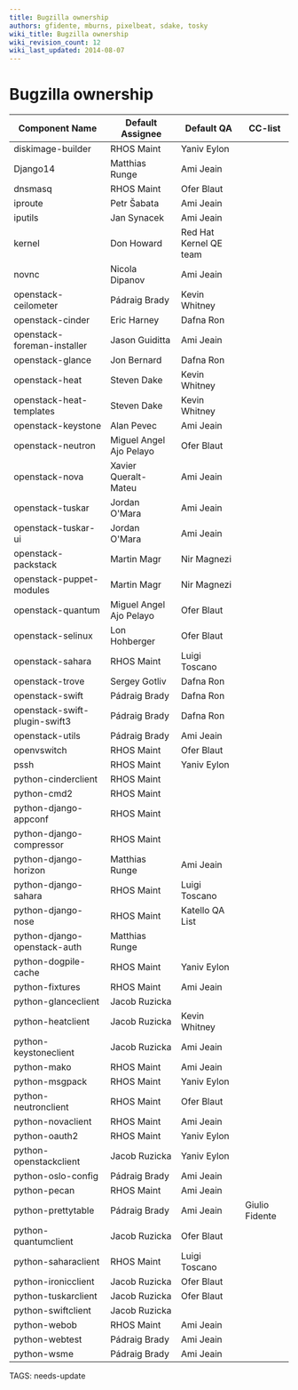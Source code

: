 ```yaml
---
title: Bugzilla ownership
authors: gfidente, mburns, pixelbeat, sdake, tosky
wiki_title: Bugzilla ownership
wiki_revision_count: 12
wiki_last_updated: 2014-08-07
---
```


# Bugzilla ownership

| Component Name                | Default Assignee        | Default QA             | CC-list          |
|-------------------------------|-------------------------|------------------------|------------------|
| diskimage-builder             | RHOS Maint              | Yaniv Eylon            |                  |
| Django14                      | Matthias Runge          | Ami Jeain              |                  |
| dnsmasq                       | RHOS Maint              | Ofer Blaut             |                  |
| iproute                       | Petr Šabata             | Ami Jeain              |                  |
| iputils                       | Jan Synacek             | Ami Jeain              |                  |
| kernel                        | Don Howard              | Red Hat Kernel QE team |                  |
| novnc                         | Nicola Dipanov          | Ami Jeain              |                  |
| openstack-ceilometer          | Pádraig Brady           | Kevin Whitney          |                  |
| openstack-cinder              | Eric Harney             | Dafna Ron              |                  |
| openstack-foreman-installer   | Jason Guiditta          | Ami Jeain              |                  |
| openstack-glance              | Jon Bernard             | Dafna Ron              |                  |
| openstack-heat                | Steven Dake             | Kevin Whitney          |                  |
| openstack-heat-templates      | Steven Dake             | Kevin Whitney          |                  |
| openstack-keystone            | Alan Pevec              | Ami Jeain              |                  |
| openstack-neutron             | Miguel Angel Ajo Pelayo | Ofer Blaut             |                  |
| openstack-nova                | Xavier Queralt-Mateu    | Ami Jeain              |                  |
| openstack-tuskar              | Jordan O'Mara           | Ami Jeain              |                  |
| openstack-tuskar-ui           | Jordan O'Mara           | Ami Jeain              |                  |
| openstack-packstack           | Martin Magr             | Nir Magnezi            |                  |
| openstack-puppet-modules      | Martin Magr             | Nir Magnezi            |                  |
| openstack-quantum             | Miguel Angel Ajo Pelayo | Ofer Blaut             |                  |
| openstack-selinux             | Lon Hohberger           | Ofer Blaut             |                  |
| openstack-sahara              | RHOS Maint              | Luigi Toscano          |                  |
| openstack-trove               | Sergey Gotliv           | Dafna Ron              |                  |
| openstack-swift               | Pádraig Brady           | Dafna Ron              |                  |
| openstack-swift-plugin-swift3 | Pádraig Brady           | Dafna Ron              |                  |
| openstack-utils               | Pádraig Brady           | Ami Jeain              |                  |
| openvswitch                   | RHOS Maint              | Ofer Blaut             |                  |
| pssh                          | RHOS Maint              | Yaniv Eylon            |                  |
| python-cinderclient           | RHOS Maint              |                        |                  |
| python-cmd2                   | RHOS Maint              |                        |                  |
| python-django-appconf         | RHOS Maint              |                        |                  |
| python-django-compressor      | RHOS Maint              |                        |                  |
| python-django-horizon         | Matthias Runge          | Ami Jeain              |                  |
| python-django-sahara          | RHOS Maint              | Luigi Toscano          |                  |
| python-django-nose            | RHOS Maint              | Katello QA List        |                  |
| python-django-openstack-auth  | Matthias Runge          |                        |                  |
| python-dogpile-cache          | RHOS Maint              | Yaniv Eylon            |                  |
| python-fixtures               | RHOS Maint              | Ami Jeain              |                  |
| python-glanceclient           | Jacob Ruzicka           |                        |                  |
| python-heatclient             | Jacob Ruzicka           | Kevin Whitney          |                  |
| python-keystoneclient         | Jacob Ruzicka           | Ami Jeain              |                  |
| python-mako                   | RHOS Maint              | Ami Jeain              |                  |
| python-msgpack                | RHOS Maint              | Yaniv Eylon            |                  |
| python-neutronclient          | RHOS Maint              | Ofer Blaut             |                  |
| python-novaclient             | RHOS Maint              | Ami Jeain              |                  |
| python-oauth2                 | RHOS Maint              | Yaniv Eylon            |                  |
| python-openstackclient        | Jacob Ruzicka           | Yaniv Eylon            |                  |
| python-oslo-config            | Pádraig Brady           | Ami Jeain              |                  |
| python-pecan                  | RHOS Maint              | Ami Jeain              |                  |
| python-prettytable            | Pádraig Brady           | Ami Jeain              | Giulio Fidente   |
| python-quantumclient          | Jacob Ruzicka           | Ofer Blaut             |                  |
| python-saharaclient           | RHOS Maint              | Luigi Toscano          |                  |
| python-ironicclient           | Jacob Ruzicka           | Ofer Blaut             |                  |
| python-tuskarclient           | Jacob Ruzicka           | Ofer Blaut             |                  |
| python-swiftclient            | Jacob Ruzicka           |                        |                  |
| python-webob                  | RHOS Maint              | Ami Jeain              |                  |
| python-webtest                | Pádraig Brady           | Ami Jeain              |                  |
| python-wsme                   | Pádraig Brady           | Ami Jeain              |                  |


TAGS: needs-update

